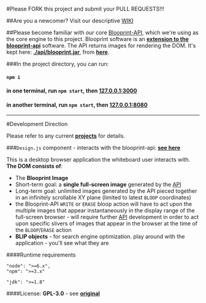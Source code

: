 #Please FORK this project and submit your PULL REQUESTS!!!

##Are you a newcomer? Visit our descriptive [WIKI](https://github.com/blooprint/blooprint.xyz/wiki)

##Please become familiar with our core [Blooprint-API](https://github.com/blooprint/blooprint-api), which we're using as the core engine to this project. Blooprint software is an **[extension to the blooprint-api](https://github.com/blooprint/blooprint-api/blob/master/LICENSE)** software. The API returns images for rendering the DOM. It's kept here: **[./api/blooprint.jar](https://github.com/blooprint/blooprint/tree/master/api)**, from **[here](https://github.com/blooprint/blooprint-api/releases)**.

###In the project directory, you can run:
#### `npm i`
#### in one terminal, run `npm start`, then **[127.0.0.1:3000](http://127.0.0.1:3000)**
#### in another terminal, run `npm start`, then [127.0.0.1:8080](http://127.0.0.1:8080)

_________________________________________________

#Development Direction

Please refer to any current **[projects](https://github.com/blooprint/blooprint/projects)** for details.

###`Design.js` component - interacts with the blooprint-api: **[see here](https://github.com/blooprint/blooprint/blob/master/api/runAPI.js)**

This is a desktop browser application the whiteboard user interacts with.  **The DOM consists of**:
- The **Blooprint Image**
 - Short-term goal:	a **single full-screen image** generated by the [API](https://github.com/blooprint/blooprint-api)
 - Long-term goal:	unlimited images generated by the API pieced together in an infinitely scrollable XY plane (limited to latest `BLOOP` coordinates)
  - the Blooprint-API `WRITE` or `ERASE` bloop action will have to act upon the multiple images that appear instantaneously in the display range of the full-screen browser - will require further [API](https://github.com/blooprint/blooprint-api) development in order to act upon specific slivers of images that appear in the browser at the time of the `BLOOP`/`ERASE` action
- **BLIP objects** - for search engine optimization. play around with the application - you'll see what they are

####Runtime requirements
```
"node": ">=6.x",
"npm": ">=3.x"
```
```
"jdk": ">=1.8"
```

####License: **GPL-3.0** - see **[original](https://github.com/blooprint/blooprint-api/blob/master/LICENSE)**
